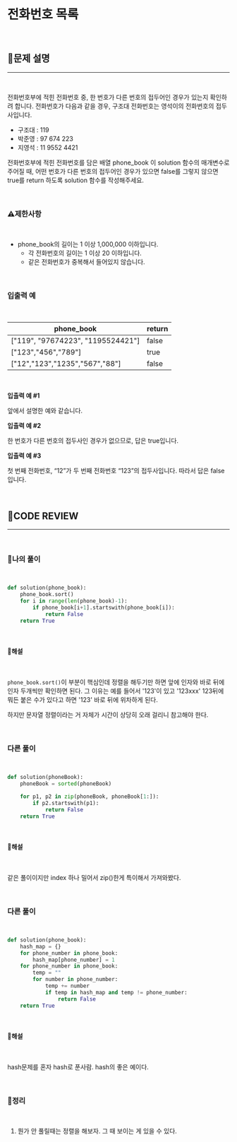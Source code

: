 # 전화번호 목록

<br/>

## **📝문제 설명**
***

<br/>

전화번호부에 적힌 전화번호 중, 한 번호가 다른 번호의 접두어인 경우가 있는지 확인하려 합니다.
전화번호가 다음과 같을 경우, 구조대 전화번호는 영석이의 전화번호의 접두사입니다.

- 구조대 : 119
- 박준영 : 97 674 223
- 지영석 : 11 9552 4421

전화번호부에 적힌 전화번호를 담은 배열 phone_book 이 solution 함수의 매개변수로 주어질 때, 어떤 번호가 다른 번호의 접두어인 경우가 있으면 false를 그렇지 않으면 true를 return 하도록 solution 함수를 작성해주세요.

<br/>

### **⚠제한사항**

<br/>

- phone_book의 길이는 1 이상 1,000,000 이하입니다.
  - 각 전화번호의 길이는 1 이상 20 이하입니다.
  - 같은 전화번호가 중복해서 들어있지 않습니다.

<br/>

### **입출력 예**

<br/>

phone_book |	return
-----------|----------
["119", "97674223", "1195524421"] |	false
["123","456","789"]	| true
["12","123","1235","567","88"] |	false

<br/>

**입출력 예 #1**

앞에서 설명한 예와 같습니다.

**입출력 예 #2**

한 번호가 다른 번호의 접두사인 경우가 없으므로, 답은 true입니다.

**입출력 예 #3**

첫 번째 전화번호, “12”가 두 번째 전화번호 “123”의 접두사입니다. 따라서 답은 false입니다.

<br/>

## **🧐CODE REVIEW**
***

<br/>

### **🧾나의 풀이**

<br/>

```python
def solution(phone_book):
    phone_book.sort()
    for i in range(len(phone_book)-1):
        if phone_book[i+1].startswith(phone_book[i]):
            return False
    return True
```

<br/>

#### **📝해설**

<br/>

`phone_book.sort()`이 부분이 핵심인데 정렬을 해두기만 하면 앞에 인자와 바로 뒤에 인자 두개씩만 확인하면 된다. 그 이유는 예를 들어서 '123'이 있고 '123xxx' 123뒤에 뭐든 붙은 수가 있다고 하면 '123' 바로 뒤에 위차하게 된다. 

하지만 문자열 정렬이라는 거 자체가 시간이 상당히 오래 걸리니 참고해야 한다.

<br/>

### **다른 풀이**

<br/>

```python
def solution(phoneBook):
    phoneBook = sorted(phoneBook)

    for p1, p2 in zip(phoneBook, phoneBook[1:]):
        if p2.startswith(p1):
            return False
    return True
```

<br/>

#### **📝해설**

<br/>

같은 풀이이지만 index 하나 밀어서 zip()한게 특이해서 가져와봤다.

<br/>

### **다른 풀이**

<br/>

```python
def solution(phone_book):
    hash_map = {}
    for phone_number in phone_book:
        hash_map[phone_number] = 1
    for phone_number in phone_book:
        temp = ""
        for number in phone_number:
            temp += number
            if temp in hash_map and temp != phone_number:
                return False
    return True
```

<br/>

#### **📝해설**

<br/>

hash문제를 혼자 hash로 푼사람.
hash의 좋은 예이다.

<br/>

### **🔖정리**

<br/>

1. 뭔가 안 풀릴때는 정렬을 해보자. 그 때 보이는 게 있을 수 있다.

<br/>